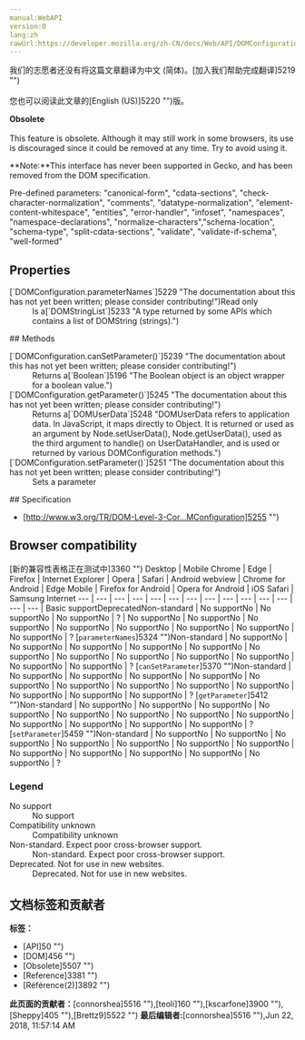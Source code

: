 ```yaml
---
manual:WebAPI
version:0
lang:zh
rawUrl:https://developer.mozilla.org/zh-CN/docs/Web/API/DOMConfiguration
---
```




<bdi>我们的志愿者还没有将这篇文章翻译为<bdi>中文 (简体)</bdi>。[加入我们帮助完成翻译]5219 "")<br></br>您也可以阅读此文章的[English (US)]5220 "")版。</bdi>






**Obsolete**<br></br>This feature is obsolete. Although it may still work in some browsers, its use is discouraged since it could be removed at any time. Try to avoid using it.


**Note:**This interface has never been supported in Gecko, and has been removed from the DOM specification.


Pre-defined parameters: &quot;canonical-form&quot;, &quot;cdata-sections&quot;, &quot;check-character-normalization&quot;, &quot;comments&quot;, &quot;datatype-normalization&quot;, &quot;element-content-whitespace&quot;, &quot;entities&quot;, &quot;error-handler&quot;, &quot;infoset&quot;, &quot;namespaces&quot;, &quot;namespace-declarations&quot;, &quot;normalize-characters&quot;,&quot;schema-location&quot;, &quot;schema-type&quot;, &quot;split-cdata-sections&quot;, &quot;validate&quot;, &quot;validate-if-schema&quot;, &quot;well-formed&quot;


## Properties<a name="Properties"></a>
<dl><dt>[`DOMConfiguration.parameterNames`]5229 "The documentation about this has not yet been written; please consider contributing!")Read only</dt><dd>Is a[`DOMStringList`]5233 "A type returned by some APIs which contains a list of DOMString (strings).")</dd></dl>
## Methods<a name="Methods"></a>
<dl><dt>[`DOMConfiguration.canSetParameter()`]5239 "The documentation about this has not yet been written; please consider contributing!")</dt><dd>Returns a[`Boolean`]5196 "The Boolean object is an object wrapper for a boolean value.")</dd><dt>[`DOMConfiguration.getParameter()`]5245 "The documentation about this has not yet been written; please consider contributing!")</dt><dd>Returns a[`DOMUserData`]5248 "DOMUserData refers to application data. In JavaScript, it maps directly to Object. It is returned or used as an argument by Node.setUserData(), Node.getUserData(), used as the third argument to handle() on UserDataHandler, and is used or returned by various DOMConfiguration methods.")</dd><dt>[`DOMConfiguration.setParameter()`]5251 "The documentation about this has not yet been written; please consider contributing!")</dt><dd>Sets a parameter</dd></dl>
## Specification<a name="Specification"></a>

* [http://www.w3.org/TR/DOM-Level-3-Cor...MConfiguration]5255 "")

## Browser compatibility<a name="Browser_compatibility"></a>
[新的兼容性表格正在测试中<i></i>]3360 "")
<abbr>Desktop<i></i></abbr> | <abbr>Mobile<i></i></abbr> 
<abbr>Chrome<i></i></abbr> | <abbr>Edge<i></i></abbr> | <abbr>Firefox<i></i></abbr> | <abbr>Internet Explorer<i></i></abbr> | <abbr>Opera<i></i></abbr> | <abbr>Safari<i></i></abbr> | <abbr>Android webview<i></i></abbr> | <abbr>Chrome for Android<i></i></abbr> | <abbr>Edge Mobile<i></i></abbr> | <abbr>Firefox for Android<i></i></abbr> | <abbr>Opera for Android<i></i></abbr> | <abbr>iOS Safari<i></i></abbr> | <abbr>Samsung Internet<i></i></abbr> 
 ---  |  ---  |  ---  |  ---  |  ---  |  ---  |  ---  |  ---  |  ---  |  ---  |  ---  |  ---  |  ---  |  ---  | 
Basic support<abbr>Deprecated<i></i></abbr><abbr>Non-standard<i></i></abbr> | <abbr>No support</abbr>No | <abbr>No support</abbr>No | <abbr>No support</abbr>No | <abbr>?</abbr> | <abbr>No support</abbr>No | <abbr>No support</abbr>No | <abbr>No support</abbr>No | <abbr>No support</abbr>No | <abbr>No support</abbr>No | <abbr>No support</abbr>No | <abbr>No support</abbr>No | <abbr>No support</abbr>No | <abbr>?</abbr> 
[`parameterNames`]5324 "")<abbr>Non-standard<i></i></abbr> | <abbr>No support</abbr>No | <abbr>No support</abbr>No | <abbr>No support</abbr>No | <abbr>No support</abbr>No | <abbr>No support</abbr>No | <abbr>No support</abbr>No | <abbr>No support</abbr>No | <abbr>No support</abbr>No | <abbr>No support</abbr>No | <abbr>No support</abbr>No | <abbr>No support</abbr>No | <abbr>No support</abbr>No | <abbr>?</abbr> 
[`canSetParameter`]5370 "")<abbr>Non-standard<i></i></abbr> | <abbr>No support</abbr>No | <abbr>No support</abbr>No | <abbr>No support</abbr>No | <abbr>No support</abbr>No | <abbr>No support</abbr>No | <abbr>No support</abbr>No | <abbr>No support</abbr>No | <abbr>No support</abbr>No | <abbr>No support</abbr>No | <abbr>No support</abbr>No | <abbr>No support</abbr>No | <abbr>No support</abbr>No | <abbr>?</abbr> 
[`getParameter`]5412 "")<abbr>Non-standard<i></i></abbr> | <abbr>No support</abbr>No | <abbr>No support</abbr>No | <abbr>No support</abbr>No | <abbr>No support</abbr>No | <abbr>No support</abbr>No | <abbr>No support</abbr>No | <abbr>No support</abbr>No | <abbr>No support</abbr>No | <abbr>No support</abbr>No | <abbr>No support</abbr>No | <abbr>No support</abbr>No | <abbr>No support</abbr>No | <abbr>?</abbr> 
[`setParameter`]5459 "")<abbr>Non-standard<i></i></abbr> | <abbr>No support</abbr>No | <abbr>No support</abbr>No | <abbr>No support</abbr>No | <abbr>No support</abbr>No | <abbr>No support</abbr>No | <abbr>No support</abbr>No | <abbr>No support</abbr>No | <abbr>No support</abbr>No | <abbr>No support</abbr>No | <abbr>No support</abbr>No | <abbr>No support</abbr>No | <abbr>No support</abbr>No | <abbr>?</abbr> 


### Legend<a name="Legend"></a>
<dl><dt><abbr>No support</abbr></dt><dd>No support</dd><dt><abbr>Compatibility unknown</abbr></dt><dd>Compatibility unknown</dd><dt><abbr>Non-standard. Expect poor cross-browser support.<i></i></abbr></dt><dd>Non-standard. Expect poor cross-browser support.</dd><dt><abbr>Deprecated. Not for use in new websites.<i></i></abbr></dt><dd>Deprecated. Not for use in new websites.</dd></dl>



## 文档标签和贡献者
**标签：**
* [API]50 "")
* [DOM]456 "")
* [Obsolete]5507 "")
* [Reference]3381 "")
* [Référence(2)]3892 "")

**此页面的贡献者：**[connorshea]5516 ""),[teoli]160 ""),[kscarfone]3900 ""),[Sheppy]405 ""),[Brettz9]5522 "")
**最后编辑者:**[connorshea]5516 ""),<time>Jun 22, 2018, 11:57:14 AM</time>



